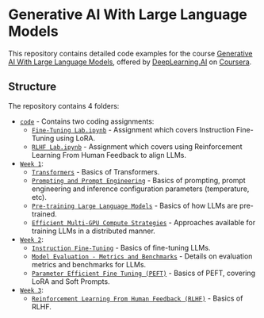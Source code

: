 # Generative AI With Large Language Models

This repository contains detailed code examples for the course [Generative AI With Large Language Models](https://www.coursera.org/learn/generative-ai-with-llms), offered by [DeepLearning.AI](https://www.deeplearning.ai/) on [Coursera](https://www.coursera.org/).

## Structure

The repository contains 4 folders:

- [`code`](./code) - Contains two coding assignments:
  - [`Fine-Tuning Lab.ipynb`](./code/Fine-Tuning%20Lab.ipynb) - Assignment which covers Instruction Fine-Tuning using LoRA.
  - [`RLHF Lab.ipynb`](./code/RLHF%20Lab.ipynb) - Assignment which covers using Reinforcement Learning From Human Feedback to align LLMs.
- [`Week 1`](./Week%201/):
  - [`Transformers`](./Week%201/Transformers.pdf) - Basics of Transformers.
  - [`Prompting and Prompt Engineering`](./Week%201/Prompting%20and%20Prompt%20Engineering.pdf) - Basics of prompting, prompt engineering and inference configuration parameters (temperature, etc).
  - [`Pre-training Large Language Models`](./Week%201/Pre-training%20Large%20Language%20Models.pdf) - Basics of how LLMs are pre-trained.
  - [`Efficient Multi-GPU Compute Strategies`](./Week%201/Efficient%20Multi-GPU%20Compute%20Strategies.pdf) - Approaches available for training LLMs in a distributed manner.
- [`Week 2`](./Week%202):
  - [`Instruction Fine-Tuning`](./Week%202/Instruction%20Fine-Tuning.pdf) - Basics of fine-tuning LLMs.
  - [`Model Evaluation - Metrics and Benchmarks`](./Week%202/Model%20Evaluation%20-%20Metrics%20and%20Benchmarks.pdf) - Details on evaluation metrics and benchmarks for LLMs.
  - [`Parameter Efficient Fine Tuning (PEFT)`](./Week%202/Parameter%20Efficient%20Fine-Tuning%20(PEFT).pdf) - Basics of PEFT, covering LoRA and Soft Prompts.
- [`Week 3`](./Week%203):
  - [`Reinforcement Learning From Human Feedback (RLHF)`](./Week%203/Reinforcement%20Learning%20From%20Human%20Feedback%20(RLHF).pdf) - Basics of RLHF.
